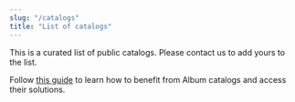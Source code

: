 ```yaml
---
slug: "/catalogs"
title: "List of catalogs"
---
```

This is a curated list of public catalogs. Please contact us to add yours to the list.

Follow [this guide](run_solution_from_catalog) to learn how to benefit from Album catalogs and access their solutions.